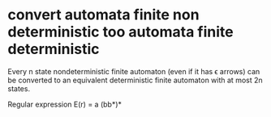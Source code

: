 # convert automata finite non deterministic too automata finite deterministic

Every n state nondeterministic finite automaton (even if it has ϵ arrows) can be converted to an equivalent deterministic finite automaton with at most 2n states. 

Regular expression  E(r) = a (bb*)*
 
